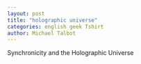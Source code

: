 ```yaml
---
layout: post
title: "holographic universe"
categories: english geek Tshirt
author: Michael Talbot
---
```


Synchronicity and the Holographic Universe
